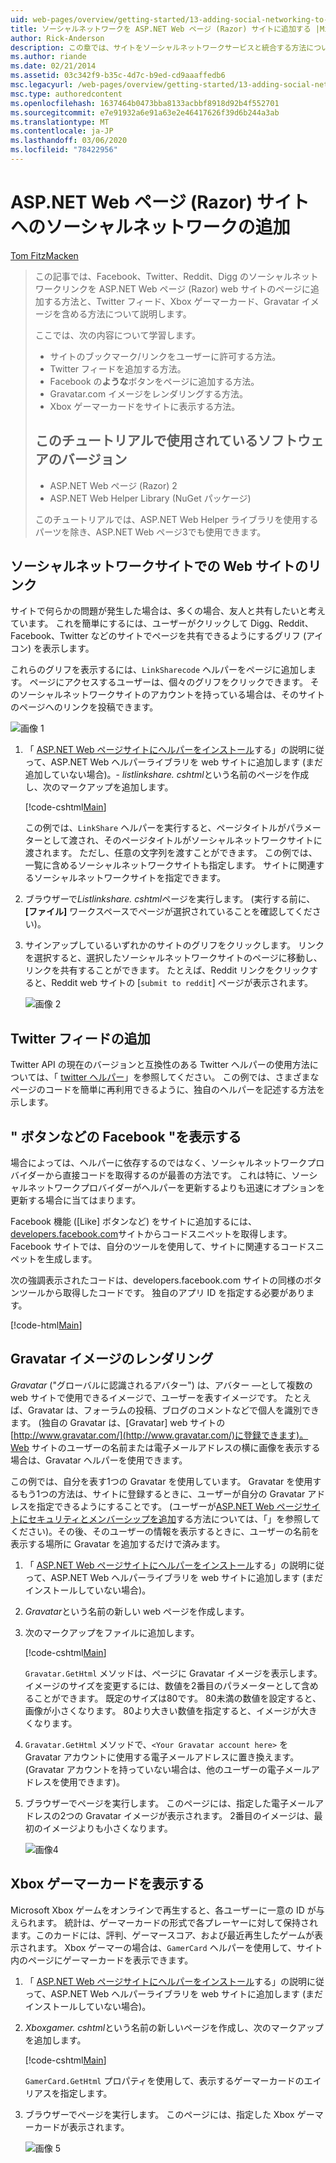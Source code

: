 ```yaml
---
uid: web-pages/overview/getting-started/13-adding-social-networking-to-your-web-site
title: ソーシャルネットワークを ASP.NET Web ページ (Razor) サイトに追加する |Microsoft Docs
author: Rick-Anderson
description: この章では、サイトをソーシャルネットワークサービスと統合する方法について説明します。 この章では、ユーザーに web サイトのブックマーク/リンクを許可する方法について説明します。
ms.author: riande
ms.date: 02/21/2014
ms.assetid: 03c342f9-b35c-4d7c-b9ed-cd9aaaffedb6
msc.legacyurl: /web-pages/overview/getting-started/13-adding-social-networking-to-your-web-site
msc.type: authoredcontent
ms.openlocfilehash: 1637464b0473bba8133acbbf8918d92b4f552701
ms.sourcegitcommit: e7e91932a6e91a63e2e46417626f39d6b244a3ab
ms.translationtype: MT
ms.contentlocale: ja-JP
ms.lasthandoff: 03/06/2020
ms.locfileid: "78422956"
---
```

# <a name="adding-social-networking-to-aspnet-web-pages-razor-sites"></a>ASP.NET Web ページ (Razor) サイトへのソーシャルネットワークの追加

[Tom FitzMacken](https://github.com/tfitzmac)

> この記事では、Facebook、Twitter、Reddit、Digg のソーシャルネットワークリンクを ASP.NET Web ページ (Razor) web サイトのページに追加する方法と、Twitter フィード、Xbox ゲーマーカード、Gravatar イメージを含める方法について説明します。
> 
> ここでは、次の内容について学習します。
> 
> - サイトのブックマーク/リンクをユーザーに許可する方法。
> - Twitter フィードを追加する方法。
> - Facebook の**ような**ボタンをページに追加する方法。
> - Gravatar.com イメージをレンダリングする方法。
> - Xbox ゲーマーカードをサイトに表示する方法。
>   
> 
> ## <a name="software-versions-used-in-the-tutorial"></a>このチュートリアルで使用されているソフトウェアのバージョン
> 
> 
> - ASP.NET Web ページ (Razor) 2
> - ASP.NET Web Helper Library (NuGet パッケージ)
>   
> 
> このチュートリアルでは、ASP.NET Web Helper ライブラリを使用するパーツを除き、ASP.NET Web ページ3でも使用できます。

<a id="Linking_Your_Website"></a>
## <a name="linking-your-website-on-social-networking-sites"></a>ソーシャルネットワークサイトでの Web サイトのリンク

サイトで何らかの問題が発生した場合は、多くの場合、友人と共有したいと考えています。 これを簡単にするには、ユーザーがクリックして Digg、Reddit、Facebook、Twitter などのサイトでページを共有できるようにするグリフ (アイコン) を表示します。

これらのグリフを表示するには、`LinkSharecode` ヘルパーをページに追加します。 ページにアクセスするユーザーは、個々のグリフをクリックできます。 そのソーシャルネットワークサイトのアカウントを持っている場合は、そのサイトのページへのリンクを投稿できます。

![画像 1](13-adding-social-networking-to-your-web-site/_static/image1.jpg)

1. 「 [ASP.NET Web ページサイトにヘルパーをインストール](https://go.microsoft.com/fwlink/?LinkId=252372)する」の説明に従って、ASP.NET Web ヘルパーライブラリを web サイトに追加します (まだ追加していない場合)。- *listlinkshare. cshtml*という名前のページを作成し、次のマークアップを追加します。

    [!code-cshtml[Main](13-adding-social-networking-to-your-web-site/samples/sample1.cshtml)]

    この例では、`LinkShare` ヘルパーを実行すると、ページタイトルがパラメーターとして渡され、そのページタイトルがソーシャルネットワークサイトに渡されます。 ただし、任意の文字列を渡すことができます。 この例では、一覧に含めるソーシャルネットワークサイトも指定します。 サイトに関連するソーシャルネットワークサイトを指定できます。
2. ブラウザーで*Listlinkshare. cshtml*ページを実行します。 (実行する前に、 **[ファイル]** ワークスペースでページが選択されていることを確認してください)。
3. サインアップしているいずれかのサイトのグリフをクリックします。 リンクを選択すると、選択したソーシャルネットワークサイトのページに移動し、リンクを共有することができます。 たとえば、Reddit リンクをクリックすると、Reddit web サイトの [`submit to reddit`] ページが表示されます。

     ![画像 2](13-adding-social-networking-to-your-web-site/_static/image2.jpg)

<a id="Adding_a_Twitter_Feed"></a>
## <a name="adding-a-twitter-feed"></a>Twitter フィードの追加

Twitter API の現在のバージョンと互換性のある Twitter ヘルパーの使用方法については、「 [twitter ヘルパー](../ui-layouts-and-themes/twitter-helper.md)」を参照してください。 この例では、さまざまなページのコードを簡単に再利用できるように、独自のヘルパーを記述する方法を示します。

<a id="Displaying_a_Facebook_Button"></a>
## <a name="displaying-a-facebook-quotlikequot-button"></a>&quot; ボタンなどの Facebook &quot;を表示する

場合によっては、ヘルパーに依存するのではなく、ソーシャルネットワークプロバイダーから直接コードを取得するのが最善の方法です。 これは特に、ソーシャルネットワークプロバイダーがヘルパーを更新するよりも迅速にオプションを更新する場合に当てはまります。

Facebook 機能 ([Like] ボタンなど) をサイトに追加するには、 [developers.facebook.com](https://developers.facebook.com/)サイトからコードスニペットを取得します。 Facebook サイトでは、自分のツールを使用して、サイトに関連するコードスニペットを生成します。

次の強調表示されたコードは、developers.facebook.com サイトの同様のボタンツールから取得したコードです。 独自のアプリ ID を指定する必要があります。

[!code-html[Main](13-adding-social-networking-to-your-web-site/samples/sample2.html?highlight=7-14,16-17)]

<a id="Rendering_a_Gravatar_Image"></a>
## <a name="rendering-a-gravatar-image"></a>Gravatar イメージのレンダリング

*Gravatar* (&quot;グローバルに認識されるアバター&quot;) は、アバター &#8212;として複数の web サイトで使用できるイメージで、ユーザーを表すイメージです。 たとえば、Gravatar は、フォーラムの投稿、ブログのコメントなどで個人を識別できます。 (独自の Gravatar は、[Gravatar] web サイトの[http://www.gravatar.com/](http://www.gravatar.com/)に登録できます)。Web サイトのユーザーの名前または電子メールアドレスの横に画像を表示する場合は、Gravatar ヘルパーを使用できます。

この例では、自分を表す1つの Gravatar を使用しています。 Gravatar を使用するもう1つの方法は、サイトに登録するときに、ユーザーが自分の Gravatar アドレスを指定できるようにすることです。 (ユーザーが[ASP.NET Web ページサイトにセキュリティとメンバーシップを追加](https://go.microsoft.com/fwlink/?LinkId=202904)する方法については、「」を参照してください)。その後、そのユーザーの情報を表示するときに、ユーザーの名前を表示する場所に Gravatar を追加するだけで済みます。

1. 「 [ASP.NET Web ページサイトにヘルパーをインストール](https://go.microsoft.com/fwlink/?LinkId=252372)する」の説明に従って、ASP.NET Web ヘルパーライブラリを web サイトに追加します (まだインストールしていない場合)。
2. *Gravatar*という名前の新しい web ページを作成します。
3. 次のマークアップをファイルに追加します。 

    [!code-cshtml[Main](13-adding-social-networking-to-your-web-site/samples/sample3.cshtml)]

    `Gravatar.GetHtml` メソッドは、ページに Gravatar イメージを表示します。 イメージのサイズを変更するには、数値を2番目のパラメーターとして含めることができます。 既定のサイズは80です。 80未満の数値を設定すると、画像が小さくなります。 80より大きい数値を指定すると、イメージが大きくなります。
4. `Gravatar.GetHtml` メソッドで、`<Your Gravatar account here>` を Gravatar アカウントに使用する電子メールアドレスに置き換えます。 (Gravatar アカウントを持っていない場合は、他のユーザーの電子メールアドレスを使用できます)。
5. ブラウザーでページを実行します。 このページには、指定した電子メールアドレスの2つの Gravatar イメージが表示されます。 2番目のイメージは、最初のイメージよりも小さくなります。 

    ![画像4](13-adding-social-networking-to-your-web-site/_static/image3.jpg)

<a id="Displaying_an_Xbox_Gamer_Card"></a>
## <a name="displaying-an-xbox-gamer-card"></a>Xbox ゲーマーカードを表示する

Microsoft Xbox ゲームをオンラインで再生すると、各ユーザーに一意の ID が与えられます。 統計は、ゲーマーカードの形式で各プレーヤーに対して保持されます。このカードには、評判、ゲーマースコア、および最近再生したゲームが表示されます。 Xbox ゲーマーの場合は、`GamerCard` ヘルパーを使用して、サイト内のページにゲーマーカードを表示できます。

1. 「 [ASP.NET Web ページサイトにヘルパーをインストール](https://go.microsoft.com/fwlink/?LinkId=252372)する」の説明に従って、ASP.NET Web ヘルパーライブラリを web サイトに追加します (まだインストールしていない場合)。
2. *Xboxgamer. cshtml*という名前の新しいページを作成し、次のマークアップを追加します。

    [!code-cshtml[Main](13-adding-social-networking-to-your-web-site/samples/sample4.cshtml)]

    `GamerCard.GetHtml` プロパティを使用して、表示するゲーマーカードのエイリアスを指定します。
3. ブラウザーでページを実行します。 このページには、指定した Xbox ゲーマーカードが表示されます。

    ![画像 5](13-adding-social-networking-to-your-web-site/_static/image4.jpg)
